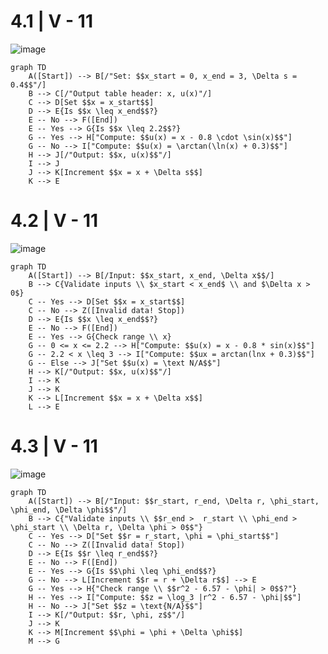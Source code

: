 # 4.1 | V - 11
![image](https://github.com/user-attachments/assets/5dbce32f-4b98-4b79-804b-c566ea1c7a00)



```mermaid
graph TD
    A([Start]) --> B[/"Set: $$x_start = 0, x_end = 3, \Delta s = 0.4$$"/]
    B --> C[/"Output table header: x, u(x)"/]
    C --> D[Set $$x = x_start$$]
    D --> E{Is $$x \leq x_end$$?}
    E -- No --> F([End])
    E -- Yes --> G{Is $$x \leq 2.2$$?}
    G -- Yes --> H["Compute: $$u(x) = x - 0.8 \cdot \sin(x)$$"]
    G -- No --> I["Compute: $$u(x) = \arctan(\ln(x) + 0.3)$$"]
    H --> J[/"Output: $$x, u(x)$$"/]
    I --> J
    J --> K[Increment $$x = x + \Delta s$$]
    K --> E
```
# 4.2 | V - 11
![image](https://github.com/user-attachments/assets/9faab4e9-5c32-4aa5-92fa-5cb554f1c153)



```mermaid
graph TD
    A([Start]) --> B[/Input: $$x_start, x_end, \Delta x$$/]
    B --> C{Validate inputs \\ $x_start < x_end$ \\ and $\Delta x > 0$}
    C -- Yes --> D[Set $$x = x_start$$]
    C -- No --> Z([Invalid data! Stop])
    D --> E{Is $$x \leq x_end$$?}
    E -- No --> F([End])
    E -- Yes --> G{Check range \\ x}
    G -- 0 <= x <= 2.2 --> H["Compute: $$u(x) = x - 0.8 * sin(x)$$"]
    G -- 2.2 < x \leq 3 --> I["Compute: $$ux = arctan(lnx + 0.3)$$"]
    G -- Else --> J["Set $$u(x) = \text N/A$$"]
    H --> K[/"Output: $$x, u(x)$$"/]
    I --> K
    J --> K
    K --> L[Increment $$x = x + \Delta x$$]
    L --> E

```
# 4.3 | V - 11
![image](https://github.com/user-attachments/assets/a33104ae-6a93-4d2d-aa82-c4cb6e4a61f9)



```mermaid
graph TD
    A([Start]) --> B[/"Input: $$r_start, r_end, \Delta r, \phi_start, \phi_end, \Delta \phi$$"/]
    B --> C{"Validate inputs \\ $$r_end >  r_start \\ \phi_end > \phi_start \\ \Delta r, \Delta \phi > 0$$"}
    C -- Yes --> D["Set $$r = r_start, \phi = \phi_start$$"]
    C -- No --> Z([Invalid data! Stop])
    D --> E{Is $$r \leq r_end$$?}
    E -- No --> F([End])
    E -- Yes --> G{Is $$\phi \leq \phi_end$$?}
    G -- No --> L[Increment $$r = r + \Delta r$$] --> E
    G -- Yes --> H{"Check range \\ $$r^2 - 6.57 - \phi| > 0$$?"}
    H -- Yes --> I["Compute: $$z = \log_3 |r^2 - 6.57 - \phi|$$"]
    H -- No --> J["Set $$z = \text{N/A}$$"]
    I --> K[/"Output: $$r, \phi, z$$"/]
    J --> K
    K --> M[Increment $$\phi = \phi + \Delta \phi$$]
    M --> G
```
